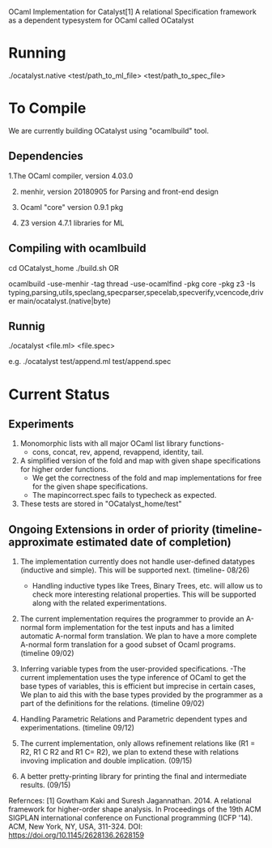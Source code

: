 OCaml Implementation for Catalyst[1]
A relational Specification framework as a dependent typesystem for OCaml called OCatalyst

Running
==========
./ocatalyst.native <test/path_to_ml_file> <test/path_to_spec_file>


To Compile 
===========

We are currently building  OCatalyst using "ocamlbuild" tool.

Dependencies
-------------
1.The OCaml compiler, version 4.03.0  

2. menhir, version 20180905 for Parsing and front-end design 

3. Ocaml "core" version 0.9.1 pkg 

4. Z3 version 4.7.1 libraries for ML


Compiling with ocamlbuild 
-------------------------
cd OCatalyst_home
./build.sh
OR 

ocamlbuild -use-menhir -tag thread -use-ocamlfind -pkg core -pkg z3 -Is typing,parsing,utils,speclang,specparser,specelab,specverify,vcencode,driver main/ocatalyst.(native|byte)

Runnig
------
./ocatalyst <file.ml> <file.spec>

e.g.
./ocatalyst test/append.ml test/append.spec





Current Status 
===============
Experiments
-----------
1. Monomorphic lists with all major OCaml list library functions-  
    - cons, concat, rev, append, revappend, identity, tail. 
2. A simplified version of the fold and map with given shape specifications for higher order functions. 
    - We get the correctness of the fold and map implementations for free for the given shape specifications.
    - The mapincorrect.spec fails to typecheck as expected.
3. These tests are stored in "OCatalyst_home/test"


Ongoing Extensions in order of priority (timeline- approximate estimated date of completion)
---------------------------------------
1. The implementation currently does not handle user-defined datatypes (inductive and simple). This will be supported next. (timeline- 08/26)
	- Handling inductive types like Trees, Binary Trees, etc. will allow us to check more interesting relational properties. This will be supported along with the related experimentations. 
2. The current implementation requires the programmer to provide an A-normal form implementation for the test inputs and has a limited automatic A-normal form translation. 
    We plan to have a more complete A-normal form translation for a good subset of Ocaml programs. (timeline 09/02)	
3. Inferring variable types from the user-provided specifications.
    -The current implementation uses the type inference of OCaml to get the base types of variables, this is efficient but imprecise in certain cases, We plan to aid this with the base types provided by the programmer as a part of the definitions for the relations. (timeline 09/02)  

4. Handling Parametric Relations and Parametric dependent types and experimentations. (timeline 09/12)
5. The current implementation, only allows refinement relations like (R1 = R2, R1 C R2 and R1 C= R2), 
	we plan to extend these with relations invoving implication and double implication. (09/15)
6. A better pretty-printing library for printing the final and intermediate results. (09/15)

	



Refernces:
[1] Gowtham Kaki and Suresh Jagannathan. 2014. A relational framework for higher-order shape analysis. In Proceedings of the 19th ACM SIGPLAN international conference on Functional programming (ICFP '14). ACM, New York, NY, USA, 311-324. DOI: https://doi.org/10.1145/2628136.2628159
